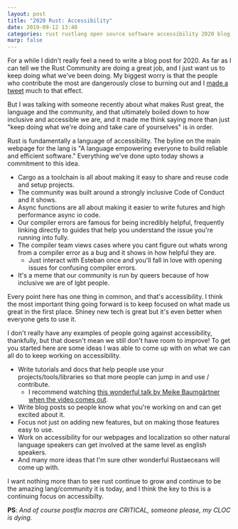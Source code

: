 ```yaml
---
layout: post
title: "2020 Rust: Accessibility"
date: 2019-09-12 13:40
categories: rust rustlang open source software accessibility 2020 blog
marp: false
---
```


For a while I didn't really feel a need to write a blog post for 2020. As far
as I can tell we the Rust Community are doing a great job, and I just want us
to keep doing what we've been doing. My biggest worry is that the people who
contribute the most are dangerously close to burning out and I [made a
tweet](https://twitter.com/yaahc_/status/1189404270010884103?s=20) much to that
effect.

But I was talking with someone recently about what makes Rust great, the
language and the community, and that ultimately boiled down to how inclusive
and accessible we are, and it made me think saying more than just "keep doing
what we're doing and take care of yourselves" is in order.

Rust is fundamentally a language of accessibility. The byline on the main
webpage for the lang is "A language empowering everyone to build reliable and
efficient software." Everything we've done upto today shows a commitment to
this idea.

* Cargo as a toolchain is all about making it easy to share and reuse code and
  setup projects.
* The community was built around a strongly inclusive Code of Conduct and it
  shows.
* Async functions are all about making it easier to write futures and high
  performance async io code.
* Our compiler errors are famous for being incredibly helpful, frequently
  linking directly to guides that help you understand the issue you're running
  into fully.
* The compiler team views cases where you cant figure out whats wrong from a
  compiler error as a bug and it shows in how helpful they are.
    * Just interact with Esteban once and you'll fall in love with opening
      issues for confusing compiler errors.
* It's a meme that our community is run by queers because of how inclusive we
  are of lgbt people.

Every point here has one thing in common, and that's accessibility. I think the
most important thing going forward is to keep focused on what made us great in
the first place. Shiney new tech is great but it's even better when everyone
gets to use it.

I don't really have any examples of people going against accessibility,
thankfully, but that doesn't mean we still don't have room to improve! To get
you started here are some ideas I was able to come up with on what we can all
do to keep working on accessibility.

* Write tutorials and docs that help people use your projects/tools/libraries
  so that more people can jump in and use / contribute.
    * I recommend watching [this wonderful talk by Meike Baumgärtner when the video comes out](https://llvmdevmtg2019.sched.com/event/W2zN/llvm-tutorials-how-to-write-beginner-friendly-inclusive-tutorials).
* Write blog posts so people know what you're working on and can get excited
  about it.
* Focus not just on adding new features, but on making those features easy to
  use.
* Work on accessibility for our webpages and localization so other natural
  language speakers can get involved at the same level as english speakers.
* And many more ideas that I'm sure other wonderful Rustaeceans will come up with.

I want nothing more than to see rust continue to grow and continue to be the
amazing lang/community it is today, and I think the key to this is a continuing
focus on accessibilty.

**PS**: *And of course postfix macros are CRITICAL, someone please, my CLOC is dying.*
